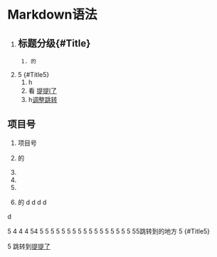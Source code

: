 # Markdown语法
1. ## **标题分级**{#Title}
		1. 的
1. 5 {#Title5}
	1. h
	1. 看 [提提l了](#Title5)
	1. h[调整跳转](#jump)
##  项目号
1. 项目号
1. 的
1.
1.
1.


2. 的
d
d
d
d

d
































5
4
4
4
54
5
5
5
5
5
5
5
5
5
5
5
5
5
5
5
5
5
55<span id="jump">跳转到的地方</span>
5 {#Title5}


5
跳转到[提提了](#Title)
